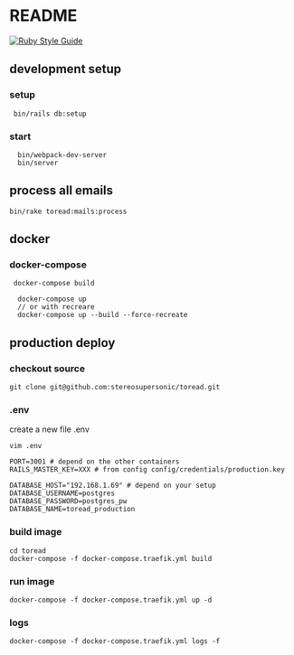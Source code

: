 # README

[![Ruby Style Guide](https://img.shields.io/badge/code_style-standard-brightgreen.svg)](https://github.com/testdouble/standard)

## development setup

### setup 

```
 bin/rails db:setup
```

### start 

``` 
  bin/webpack-dev-server
  bin/server

```


## process all emails

```
bin/rake toread:mails:process
```

## docker

### docker-compose

```
 docker-compose build
```

```
  docker-compose up
  // or with recreare
  docker-compose up --build --force-recreate
```

## production deploy

### checkout source

```
git clone git@github.com:stereosupersonic/toread.git
```

### .env 

create a new file .env

```
vim .env
```

```
PORT=3001 # depend on the other containers
RAILS_MASTER_KEY=XXX # from config config/credentials/production.key

DATABASE_HOST="192.168.1.69" # depend on your setup
DATABASE_USERNAME=postgres
DATABASE_PASSWORD=postgres_pw
DATABASE_NAME=toread_production
```

### build image

```
cd toread
docker-compose -f docker-compose.traefik.yml build
```


### run image

```
docker-compose -f docker-compose.traefik.yml up -d
```


### logs

```
docker-compose -f docker-compose.traefik.yml logs -f
```
